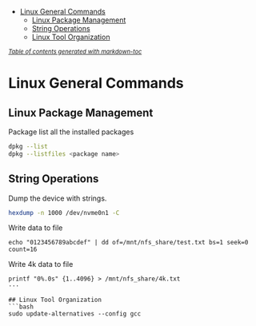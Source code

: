 - [Linux General Commands](#linux-general-commands)
  * [Linux Package Management](#linux-package-management)
  * [String Operations](#string-operations)
  * [Linux Tool Organization](#linux-tool-organization)

<small><i><a href='http://ecotrust-canada.github.io/markdown-toc/'>Table of contents generated with markdown-toc</a></i></small>

# Linux General Commands
## Linux Package Management
Package list all the installed packages
```bash
dpkg --list
dpkg --listfiles <package name>
```

## String Operations
Dump the device with strings.
```bash
hexdump -n 1000 /dev/nvme0n1 -C 
```
Write data to file
```
echo "0123456789abcdef" | dd of=/mnt/nfs_share/test.txt bs=1 seek=0 count=16
```
Write 4k data to file
```
printf "0%.0s" {1..4096} > /mnt/nfs_share/4k.txt
···

## Linux Tool Organization
```bash
sudo update-alternatives --config gcc
```
